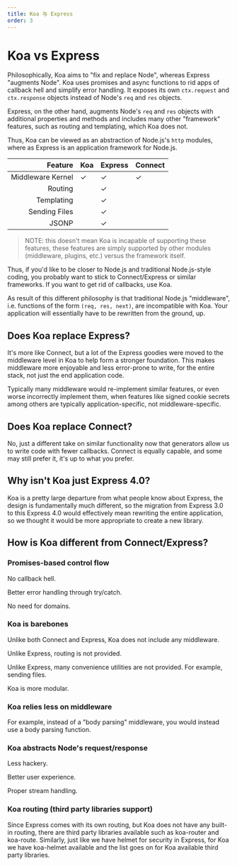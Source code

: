 ```yaml
---
title: Koa 与 Express
order: 3
---
```


# Koa vs Express

  Philosophically, Koa aims to "fix and replace Node", whereas Express "augments Node".
  Koa uses promises and async functions to rid apps of callback hell and simplify error handling.
  It exposes its own `ctx.request` and `ctx.response` objects instead of Node's `req` and `res` objects.

  Express, on the other hand, augments Node's `req` and `res` objects with additional properties and methods
  and includes many other "framework" features, such as routing and templating, which Koa does not.

  Thus, Koa can be viewed as an abstraction of Node.js's `http` modules, where as Express is an application framework for Node.js.

| Feature           | Koa | Express | Connect |
|------------------:|-----|---------|---------|
| Middleware Kernel | ✓   | ✓       | ✓       |
| Routing           |     | ✓       |         |
| Templating        |     | ✓       |         |
| Sending Files     |     | ✓       |         |
| JSONP             |     | ✓       |         |

> NOTE: this doesn't mean Koa is incapable of supporting these features, these features are simply supported by other modules (middleware, plugins, etc.) versus the framework itself.

  Thus, if you'd like to be closer to Node.js and traditional Node.js-style coding, you probably want to stick to Connect/Express or similar frameworks.
  If you want to get rid of callbacks, use Koa.

  As result of this different philosophy is that traditional Node.js "middleware", i.e. functions of the form `(req, res, next)`, are incompatible with Koa. Your application will essentially have to be rewritten from the ground, up.

## Does Koa replace Express?

  It's more like Connect, but a lot of the Express goodies
  were moved to the middleware level in Koa to help form
  a stronger foundation. This makes middleware more enjoyable
  and less error-prone to write, for the entire stack, not
  just the end application code.

  Typically many middleware would
  re-implement similar features, or even worse incorrectly implement them,
  when features like signed cookie secrets among others are typically application-specific,
  not middleware-specific.

## Does Koa replace Connect?

  No, just a different take on similar functionality
  now that generators allow us to write code with fewer
  callbacks. Connect is equally capable, and some may still prefer it,
  it's up to what you prefer.

## Why isn't Koa just Express 4.0?

  Koa is a pretty large departure from what people know about Express,
  the design is fundamentally much different, so the migration from
  Express 3.0 to this Express 4.0 would effectively mean rewriting
  the entire application, so we thought it would be more appropriate
  to create a new library.

## How is Koa different from Connect/Express?

### Promises-based control flow

  No callback hell.

  Better error handling through try/catch.

  No need for domains.

### Koa is barebones

  Unlike both Connect and Express, Koa does not include any middleware.

  Unlike Express, routing is not provided.

  Unlike Express, many convenience utilities are not provided. For example, sending files.

  Koa is more modular.

### Koa relies less on middleware

  For example, instead of a "body parsing" middleware, you would instead use a body parsing function.

### Koa abstracts Node's request/response

  Less hackery.

  Better user experience.

  Proper stream handling.

### Koa routing (third party libraries support)

  Since Express comes with its own routing, but Koa does not have
  any built-in routing, there are third party libraries available such as
  koa-router and koa-route.
  Similarly, just like we have helmet for security in Express, for Koa
  we have koa-helmet available and the list goes on for Koa available third
  party libraries.
